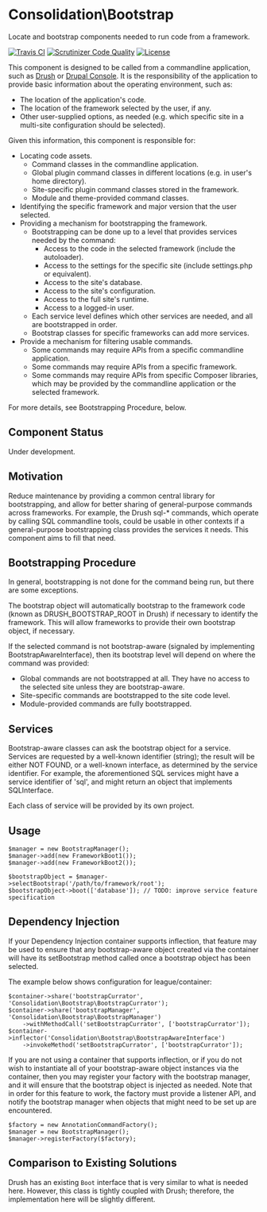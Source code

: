 # Consolidation\Bootstrap

Locate and bootstrap components needed to run code from a framework.

[![Travis CI](https://travis-ci.org/consolidation/bootstrap.svg?branch=master)](https://travis-ci.org/consolidation/bootstrap) [![Scrutinizer Code Quality](https://scrutinizer-ci.com/g/consolidation/bootstrap/badges/quality-score.png?b=master)](https://scrutinizer-ci.com/g/consolidation/bootstrap/?branch=master) [![License](https://poser.pugx.org/consolidation/bootstrap/license)](https://packagist.org/packages/consolidation/bootstrap)

This component is designed to be called from a commandline application, such as [Drush](https://github.com/drush-ops/drush) or [Drupal Console](https://github.com/hechoendrupal/DrupalConsole). It is the responsibility of the application to provide basic information about the operating environment, such as:

- The location of the application's code.
- The location of the framework selected by the user, if any.
- Other user-supplied options, as needed (e.g. which specific site in a multi-site configuration should be selected).

Given this information, this component is responsible for:

- Locating code assets.
  - Command classes in the commandline application.
  - Global plugin command classes in different locations (e.g. in user's home directory).
  - Site-specific plugin command classes stored in the framework.
  - Module and theme-provided command classes.
- Identifying the specific framework and major version that the user selected.
- Providing a mechanism for bootstrapping the framework.
  - Bootstrapping can be done up to a level that provides services needed by the command:
    - Access to the code in the selected framework (include the autoloader).
    - Access to the settings for the specific site (include settings.php or equivalent).
    - Access to the site's database.
    - Access to the site's configuration.
    - Access to the full site's runtime.
    - Access to a logged-in user.
  - Each service level defines which other services are needed, and all are bootstrapped in order.
  - Bootstrap classes for specific frameworks can add more services.
- Provide a mechanism for filtering usable commands.
  - Some commands may require APIs from a specific commandline application.
  - Some commands may require APIs from a specific framework.
  - Some commands may require APIs from specific Composer libraries, which may be provided by the commandline application or the selected framework.

For more details, see Bootstrapping Procedure, below.

## Component Status

Under development.

## Motivation

Reduce maintenance by providing a common central library for bootstrapping, and allow for better sharing of general-purpose commands across frameworks. For example, the Drush sql-* commands, which operate by calling SQL commandline tools, could be usable in other contexts if a general-purpose bootstrapping class provides the services it needs. This component aims to fill that need.

## Bootstrapping Procedure
In general, bootstrapping is not done for the command being run, but there are some exceptions.

The bootstrap object will automatically bootstrap to the framework code (known as DRUSH_BOOTSTRAP_ROOT in Drush) if necessary to identify the framework. This will allow frameworks to provide their own bootstrap object, if necessary.

If the selected command is not bootstrap-aware (signaled by implementing BootstrapAwareInterface), then its bootstrap level will depend on where the command was provided:

- Global commands are not bootstrapped at all. They have no access to the selected site unless they are bootstrap-aware.
- Site-specific commands are bootstrapped to the site code level.
- Module-provided commands are fully bootstrapped.

## Services
Bootstrap-aware classes can ask the bootstrap object for a service. Services are requested by a well-known identifier (string); the result will be either NOT FOUND, or a well-known interface, as determined by the service identifier. For example, the aforementioned SQL services might have a service identifier of 'sql', and might return an object that implements SQLInterface.

Each class of service will be provided by its own project.

## Usage
```
$manager = new BootstrapManager();
$manager->add(new FrameworkBoot1());
$manager->add(new FrameworkBoot2());

$bootstrapObject = $manager->selectBootstrap('/path/to/framework/root');
$bootstrapObject->boot(['database']); // TODO: improve service feature specification
```
## Dependency Injection
If your Dependency Injection container supports inflection, that feature may be used to ensure that any bootstrap-aware object created via the container will have its setBootstrap method called once a bootstrap object has been selected.

The example below shows configuration for league/container:
```
$container->share('bootstrapCurrator', 'Consolidation\Bootstrap\BootstrapCurrator');
$container->share('bootstrapManager', 'Consolidation\Bootstrap\BootstrapManager')
    ->withMethodCall('setBootstrapCurrator', ['bootstrapCurrator']);
$container->inflector('Consolidation\Bootstrap\BootstrapAwareInterface')
    ->invokeMethod('setBootstrapCurrator', ['bootstrapCurrator']);
```
If you are not using a container that supports inflection, or if you do not wish to instantiate all of your bootstrap-aware object instances via the container, then you may register your factory with the bootstrap manager, and it will ensure that the bootstrap object is injected as needed. Note that in order for this feature to work, the factory must provide a listener API, and notify the bootstrap manager when objects that might need to be set up are encountered.
```
$factory = new AnnotationCommandFactory();
$manager = new BootstrapManager();
$manager->registerFactory($factory);
```
## Comparison to Existing Solutions

Drush has an existing `Boot` interface that is very similar to what is needed here. However, this class is tightly coupled with Drush; therefore, the implementation here will be slightly different.
